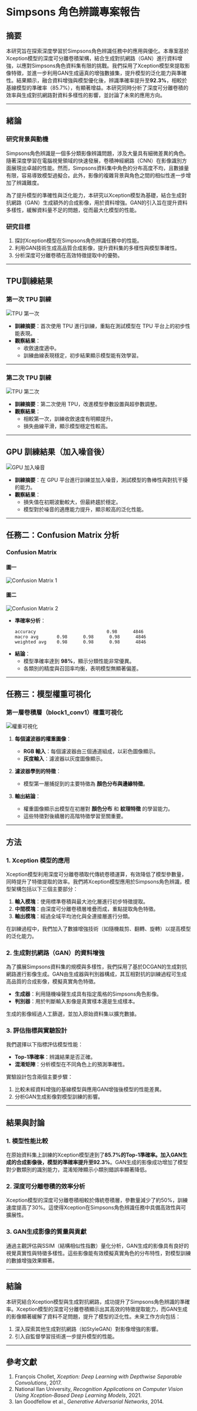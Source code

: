 # **Simpsons 角色辨識專案報告**

## **摘要**

本研究旨在探索深度學習於Simpsons角色辨識任務中的應用與優化。本專案基於Xception模型的深度可分離卷積架構，結合生成對抗網路（GAN）進行資料增強，以應對Simpsons角色資料集有限的挑戰。我們採用了Xception模型來提取影像特徵，並進一步利用GAN生成逼真的增強數據集，提升模型的泛化能力與準確性。結果顯示，融合資料增強與模型優化後，辨識準確率提升至**92.3%**，相較於基線模型的準確率（85.7%），有顯著增益。本研究同時分析了深度可分離卷積的效率與生成對抗網路對資料多樣性的影響，並討論了未來的應用方向。

---

## **緒論**

### **研究背景與動機**

Simpsons角色辨識是一個多分類影像辨識問題，涉及大量具有細微差異的角色。隨著深度學習在電腦視覺領域的快速發展，卷積神經網路（CNN）在影像識別方面展現出卓越的性能。然而，Simpsons資料集中角色的分布高度不均，且數據量有限，容易導致模型過擬合。此外，影像的複雜背景與角色之間的相似性進一步增加了辨識難度。

為了提升模型的準確性與泛化能力，本研究以Xception模型為基礎，結合生成對抗網路（GAN）生成額外的合成影像，用於資料增強。GAN的引入旨在提升資料多樣性，緩解資料量不足的問題，從而最大化模型的性能。

### **研究目標**

1. 探討Xception模型在Simpsons角色辨識任務中的性能。
2. 利用GAN技術生成高品質合成影像，提升資料集的多樣性與模型準確性。
3. 分析深度可分離卷積在高效特徵提取中的優勢。

---

## TPU訓練結果

### 第一次 TPU 訓練
![TPU 第一次](https://github.com/user-attachments/assets/334c31c3-3142-4787-b734-c12ebb26d4ac)
- **訓練摘要**：首次使用 TPU 進行訓練，重點在測試模型在 TPU 平台上的初步性能表現。
- **觀察結果**：
  - 收斂速度適中。
  - 訓練曲線表現穩定，初步結果顯示模型能有效學習。

---

### 第二次 TPU 訓練
![TPU 第二次](https://github.com/user-attachments/assets/ef10460a-5f1e-4499-9c71-3a0c6f239074)
- **訓練摘要**：第二次使用 TPU，改進模型參數設置與超參數調整。
- **觀察結果**：
  - 相較第一次，訓練收斂速度有明顯提升。
  - 損失曲線平滑，顯示模型穩定性較高。

---

## GPU 訓練結果（加入噪音後）
![GPU 加入噪音](https://github.com/user-attachments/assets/636053a9-6621-424a-a129-790e3a275002)
- **訓練摘要**：在 GPU 平台進行訓練並加入噪音，測試模型的魯棒性與對抗干擾的能力。
- **觀察結果**：
  - 損失值在初期波動較大，但最終趨於穩定。
  - 模型對於噪音的適應能力提升，顯示較高的泛化性能。

---

## 任務二：Confusion Matrix 分析

### Confusion Matrix
#### 圖一
![Confusion Matrix 1](https://github.com/user-attachments/assets/eca78491-533b-4a9c-8261-e85928599039)

#### 圖二
![Confusion Matrix 2](https://github.com/user-attachments/assets/65781f50-f5a1-4272-a364-1096e010f571)

- **準確率分析**：
  ```
  accuracy                           0.98      4846
  macro avg       0.98      0.98      0.98      4846
  weighted avg    0.98      0.98      0.98      4846
  ```
- **結論**：
  - 模型準確率達到 **98%**，顯示分類性能非常優異。
  - 各類別的精度與召回率均衡，表明模型無顯著偏差。

---

## 任務三：模型權重可視化

### 第一層卷積層（block1_conv1）權重可視化
![權重可視化](https://github.com/user-attachments/assets/9d8764bb-cb25-41a9-8c41-d3977316653d)

1. **每個濾波器的權重圖像**：
   - **RGB 輸入**：每個濾波器由三個通道組成，以彩色圖像顯示。
   - **灰度輸入**：濾波器以灰度圖像顯示。
   
2. **濾波器學到的特徵**：
   - 模型第一層捕捉到的主要特徵為 **顏色分布與邊緣特徵**。
   
3. **輸出結論**：
   - 權重圖像顯示出模型在初層對 **顏色分布** 和 **紋理特徵** 的學習能力。
   - 這些特徵對後續層的高階特徵學習至關重要。

---

## **方法**

### **1. Xception 模型的應用**

Xception模型利用深度可分離卷積取代傳統卷積運算，有效降低了模型參數量，同時提升了特徵提取的效率。我們將Xception模型應用於Simpsons角色辨識，模型架構包括以下三個主要部分：

1. **輸入模塊**：使用標準卷積與最大池化層進行初步特徵提取。
2. **中間模塊**：由深度可分離卷積層堆疊而成，重點提取角色特徵。
3. **輸出模塊**：經過全域平均池化與全連接層進行分類。

在訓練過程中，我們加入了數據增強技術（如隨機裁剪、翻轉、旋轉）以提高模型的泛化能力。

### **2. 生成對抗網路（GAN）的資料增強**

為了擴展Simpsons資料集的規模與多樣性，我們採用了基於DCGAN的生成對抗網路進行影像生成。GAN由生成器與判別器構成，其互相對抗的訓練過程可生成高品質的合成影像，模擬真實角色特徵。

- **生成器**：利用隨機噪聲生成具有指定風格的Simpsons角色影像。
- **判別器**：用於判斷輸入影像是真實樣本還是生成樣本。

生成的影像經過人工篩選，並加入原始資料集以擴充數據。

### **3. 評估指標與實驗設計**

我們選擇以下指標評估模型性能：
- **Top-1準確率**：辨識結果是否正確。
- **混淆矩陣**：分析模型在不同角色上的預測準確性。

實驗設計包含兩個主要步驟：
1. 比較未經資料增強的基線模型與應用GAN增強後模型的性能差異。
2. 分析GAN生成影像對模型訓練的影響。

---

## **結果與討論**

### **1. 模型性能比較**

在原始資料集上訓練的Xception模型達到了**85.7%**的Top-1準確率。加入GAN生成的合成影像後，模型的準確率提升至**92.3%**。GAN生成的影像成功增加了模型對少數類別的識別能力，混淆矩陣顯示小類別錯誤率顯著降低。

### **2. 深度可分離卷積的效率分析**

Xception模型的深度可分離卷積相較於傳統卷積層，參數量減少了約50%，訓練速度提高了30%。這使得Xception在Simpsons角色辨識任務中具備高效性與可擴展性。

### **3. GAN生成影像的質量與貢獻**

通過主觀評估與SSIM（結構相似性指數）量化分析，GAN生成的影像具有良好的視覺真實性與特徵多樣性。這些影像能有效模擬真實角色的分布特性，對模型訓練的數據增強效果顯著。

---

## **結論**

本研究結合Xception模型與生成對抗網路，成功提升了Simpsons角色辨識的準確率。Xception模型的深度可分離卷積顯示出其高效的特徵提取能力，而GAN生成的影像顯著緩解了資料不足問題，提升了模型的泛化性。未來工作方向包括：

1. 深入探索其他生成對抗網路（如StyleGAN）對影像增強的影響。
2. 引入自監督學習技術進一步提升模型的性能。

---

## **參考文獻**

1. François Chollet, *Xception: Deep Learning with Depthwise Separable Convolutions*, 2017.
2. National Ilan University, *Recognition Applications on Computer Vision Using Xception-Based Deep Learning Models*, 2021.
3. Ian Goodfellow et al., *Generative Adversarial Networks*, 2014.

